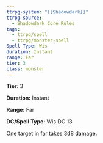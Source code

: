 ```yaml
---
ttrpg-system: "[[Shadowdark]]"
ttrpg-source:
  - Shadowdark Core Rules
tags:
  - ttrpg/spell
  - ttrpg/monster-spell
Spell Type: Wis
duration: Instant
range: Far
tier: 3
class: monster
---
```

**Tier**: 3

**Duration:** Instant

**Range:** Far

**DC/Spell Type:** Wis DC 13

One target in far takes 3d8 damage.